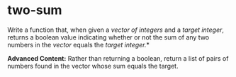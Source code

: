 # two-sum


Write a function that, when given a *vector of integers* and a *target integer*, returns a boolean value indicating whether or not the sum of any two numbers in the *vector* equals the *target integer.**


**Advanced Content:** Rather than returning a boolean, return a list of pairs of numbers found in the vector whose sum equals the target.

